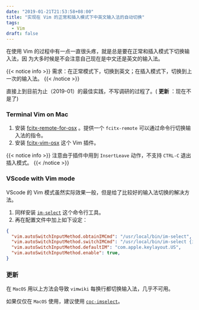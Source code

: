 ```yaml
---
date: "2019-01-21T21:53:58+08:00"
title: "实现在 Vim 的正常和插入模式下中英文输入法的自动切换"
tags:
  - Vim
draft: false
---
```


在使用 Vim 的过程中有一点一直很头疼，就是总是要在正常和插入模式下切换输入法，因
为大多时候是不会注意自己现在是中文还是英文的输入法。

{{< notice info >}}
需求：在正常模式下，切换到英文；在插入模式下，切换到上一次的输入法。
{{< /notice >}}

直接上到目前为止（2019-01）的最佳实践，不写调研的过程了。( **更新** ：现在不是了)

### Terminal Vim on Mac

1. 安装
   [fcitx-remote-for-osx](https://github.com/CodeFalling/fcitx-remote-for-osx)
   。提供一个 `fcitx-remote` 可以通过命令行切换输入法的指令。
2. 安装 [fcitx-vim-osx](https://github.com/CodeFalling/fcitx-vim-osx) 这个 Vim 插件。

{{< notice info >}}
注意由于插件中用到 `InsertLeave` 动作，不支持 `CTRL-C` 退出插入模式。
{{< /notice >}}

### VScode with Vim mode

VScode 的 Vim 模式虽然实际效果一般，但是给了比较好的输入法切换的解决方法。

1. 同样安装 [`im-select`](https://github.com/daipeihust/im-select) 这个命令行工具。
2. 再在配置文件中加上如下设定：

```json
{
  "vim.autoSwitchInputMethod.obtainIMCmd": "/usr/local/bin/im-select",
  "vim.autoSwitchInputMethod.switchIMCmd": "/usr/local/bin/im-select {im}",
  "vim.autoSwitchInputMethod.defaultIM": "com.apple.keylayout.US",
  "vim.autoSwitchInputMethod.enable": true,
}
```

### 更新

在 `MacOS` 用以上方法会导致 `vimwiki` 每换行都切换输入法，几乎不可用。

如果仅仅在 `MacOS` 使用，建议使用
[`coc-imselect`](https://github.com/neoclide/coc-imselect)。
